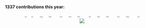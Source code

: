 **1337 contributions this year:**
<p align="center">
  <img src="contributions.png" width="75%"><br>
  <img src="gitris.gif" width="300">
</div>

